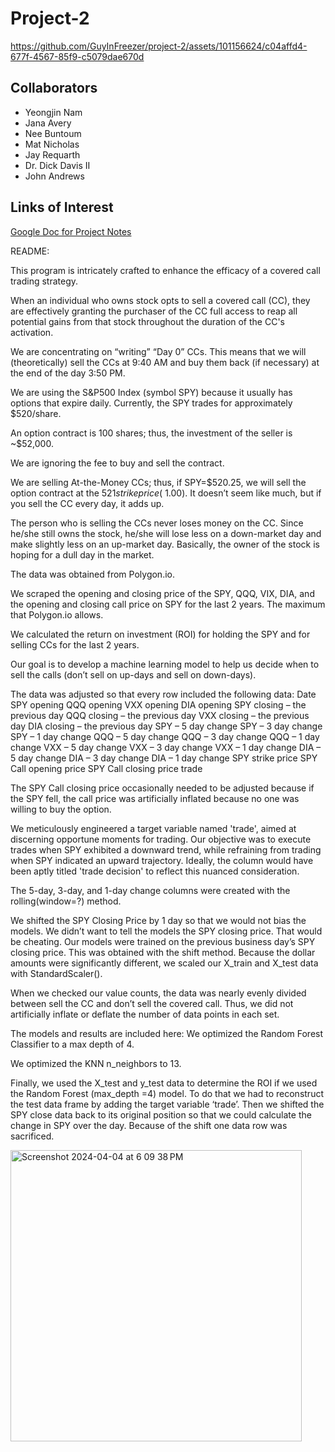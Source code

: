 # Project-2

https://github.com/GuyInFreezer/project-2/assets/101156624/c04affd4-677f-4567-85f9-c5079dae670d

## Collaborators

* Yeongjin Nam
* Jana Avery
* Nee Buntoum
* Mat Nicholas
* Jay Requarth
* Dr. Dick Davis II
* John Andrews

## Links of Interest

[Google Doc for Project Notes](https://docs.google.com/document/d/10dsMXYUykWCubv5qjsCGWZZ3ls30fQex773Dv2qZ874/edit?usp=sharing)

README:

This program is intricately crafted to enhance the efficacy of a covered call trading strategy.

When an individual who owns stock opts to sell a covered call (CC), they are effectively granting the purchaser of the CC full access to reap all potential gains from that stock throughout the duration of the CC's activation.

We are concentrating on “writing” “Day 0” CCs. This means that we will (theoretically) sell the CCs at 9:40 AM and buy them back (if necessary) at the end of the day 3:50 PM.

We are using the S&P500 Index (symbol SPY) because it usually has options that expire daily. Currently, the SPY trades for approximately $520/share.

An option contract is 100 shares; thus, the investment of the seller is ~$52,000.

We are ignoring the fee to buy and sell the contract.

We are selling At-the-Money CCs; thus, if SPY=$520.25, we will sell the option contract at the $521 strike price (~$1.00). It doesn’t seem like much, but if you sell the CC every day, it adds up.


The person who is selling the CCs never loses money on the CC. Since he/she still owns the stock, he/she will lose less on a down-market day and make slightly less on an up-market day. Basically, the owner of the stock is hoping for a dull day in the market.

The data was obtained from Polygon.io.

We scraped the opening and closing price of the SPY, QQQ, VIX, DIA, and the opening and closing call price on SPY for the last 2 years. The maximum that Polygon.io allows.

We calculated the return on investment (ROI) for holding the SPY and for selling CCs for the last 2 years.

Our goal is to develop a machine learning model to help us decide when to sell the calls (don’t sell on up-days and sell on down-days).

The data was adjusted so that every row included the following data:
Date
SPY opening
QQQ opening
VXX opening
DIA opening
SPY closing – the previous day
QQQ closing – the previous day
VXX closing – the previous day
DIA closing – the previous day
SPY – 5 day change
SPY – 3 day change
SPY – 1 day change
QQQ – 5 day change
QQQ – 3 day change
QQQ – 1 day change
VXX – 5 day change
VXX – 3 day change
VXX – 1 day change
DIA – 5 day change
DIA – 3 day change
DIA – 1 day change
SPY strike price
SPY Call opening price
SPY Call closing price
trade

The SPY Call closing price occasionally needed to be adjusted because if the SPY fell, the call price was artificially inflated because no one was willing to buy the option.

We meticulously engineered a target variable named 'trade', aimed at discerning opportune moments for trading. Our objective was to execute trades when SPY exhibited a downward trend, while refraining from trading when SPY indicated an upward trajectory. Ideally, the column would have been aptly titled 'trade decision' to reflect this nuanced consideration.

The 5-day, 3-day, and 1-day change columns were created with the rolling(window=?) method.

We shifted the SPY Closing Price by 1 day so that we would not bias the models. We didn’t want to tell the models the SPY closing price. That would be cheating. Our models were trained on the previous business day’s SPY closing price. This was obtained with the shift method. Because the dollar amounts were significantly different, we scaled our X_train and X_test data with StandardScaler().

When we checked our value counts, the data was nearly evenly divided between sell the CC and don’t sell the covered call. Thus, we did not artificially inflate or deflate the number of data points in each set.

The models and results are included here:
We optimized the Random Forest Classifier to a max depth of 4.

We optimized the KNN n_neighbors to 13.

Finally, we used the X_test and y_test data to determine the ROI if we used the Random Forest (max_depth =4) model. To do that we had to reconstruct the test data frame by adding the target variable ‘trade’. Then we shifted the SPY close data back to its original position so that we could calculate the change in SPY over the day. Because of the shift one data row was sacrificed.

<img width="466" alt="Screenshot 2024-04-04 at 6 09 38 PM" src="https://github.com/GuyInFreezer/project-2/assets/101156624/e6c4b17e-2cd9-4694-801b-ee061ee61e13">